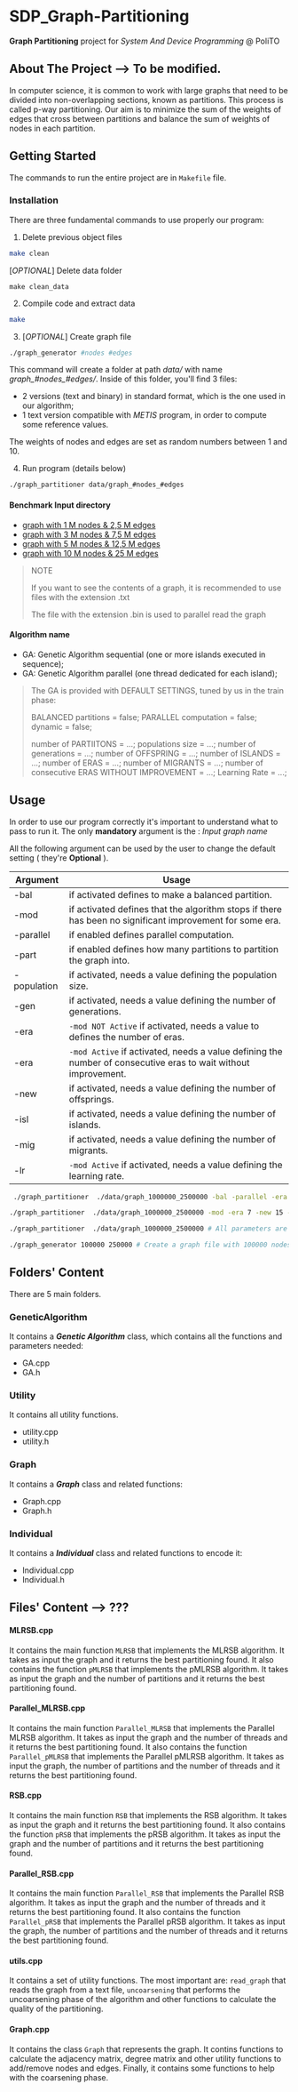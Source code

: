 # SDP_Graph-Partitioning
**Graph Partitioning** project for *System And Device Programming* @ PoliTO

## About The Project --> To be modified.
In computer science, it is common to work with large graphs that need to be divided into non-overlapping sections, known as partitions. This process is called p-way partitioning. Our aim is to minimize the sum of the weights of edges that cross between partitions and balance the sum of weights of nodes in each partition.

## Getting Started

The commands to run the entire project are in `Makefile` file.

### Installation

There are three fundamental commands to use properly our program:

1. Delete previous object files
```sh
make clean
```
[*OPTIONAL*] Delete data folder

    make clean_data

2. Compile code and extract data

```sh
make
```

3. [*OPTIONAL*] Create graph file

```sh
./graph_generator #nodes #edges
```

This command will create a folder at path *data/* with name *graph_#nodes_#edges/*. 
Inside of this folder, you'll find 3 files:

- 2 versions (text and binary) in standard format, which is the one used in our algorithm;
- 1 text version compatible with *METIS* program, in order to compute some reference values. 

The weights of nodes and edges are set as random numbers between 1 and 10.

4. Run program (details below)

```sh
./graph_partitioner data/graph_#nodes_#edges
```

#### Benchmark Input directory

- [graph with 1 M nodes & 2,5 M edges]( ./data/graph_1000000_2500000 )
- [graph with 3 M nodes & 7,5 M edges]( ./data/graph_3000000_7500000 )
- [graph with 5 M nodes & 12,5 M edges]( ./data/graph_5000000_12500000 )
- [graph with 10 M nodes & 25 M edges]( ./data/graph_10000000_25000000 )

> NOTE
> 
> If you want to see the contents of a graph, it is recommended to use files with the extension .txt
> 
> The file with the extension .bin is used to parallel read the graph 

#### Algorithm name

- GA: Genetic Algorithm sequential (one or more islands executed in sequence);
- GA: Genetic Algorithm parallel (one thread dedicated for each island);

> The GA is provided with DEFAULT SETTINGS, tuned by us in the train phase:
> 
> BALANCED partitions = false; PARALLEL computation = false; dynamic = false;
> 
> number of PARTIITONS = ...; populations size = ...; number of generations = ...;
> number of OFFSPRING = ...; number of ISLANDS = ...; number of ERAS = ...;
> number of MIGRANTS = ...; number of consecutive ERAS WITHOUT IMPROVEMENT = ...; Learning Rate = ...;

## Usage

In order to use our program correctly it's important to understand what to pass to run it. The only 
**mandatory** argument is the : _Input graph name_

All the following argument can be used by the user to change the default setting ( they're **Optional** ).

| Argument | Usage |
| ----------- | ------ |
| -bal | if activated defines to make a balanced partition.  |
| -mod | if activated defines that the algorithm stops if there has been no significant improvement for some era.  |
| -parallel | if enabled defines parallel computation.  |
| -part | if enabled defines how many partitions to partition the graph into.  |
| -population | if activated, needs a value defining the population size.  |
| -gen | if activated, needs a value defining the number of generations.  |
| -era | `-mod NOT Active` if activated, needs a value to defines the number of eras.  |
| -era | `-mod Active` if activated, needs a value defining the number of consecutive eras to wait without improvement.  |
| -new | if activated, needs a value defining the number of offsprings.  |
| -isl | if activated, needs a value defining the number of islands.  |
| -mig | if activated, needs a value defining the number of migrants.  |
| -lr | `-mod Active` if activated, needs a value defining the learning rate.  |

```sh
 ./graph_partitioner  ./data/graph_1000000_2500000 -bal -parallel -era 50 -isl 10 # Parallel execution to compute balanced partition, using 50 era and 10 island (other parameters stay  default)

./graph_partitioner  ./data/graph_1000000_2500000 -mod -era 7 -new 15 -lr 20 # Sequential execution (default), generating 15 new offspring, that stop if there's not at least one improvement of 20% for 7 consecutive eras

./graph_partitioner  ./data/graph_1000000_2500000 # All parameters are kept by default (Sequential computation, not balanced partitions) 

./graph_generator 100000 250000 # Create a graph file with 100000 nodes and 250000 edges
```

## Folders' Content

There are 5 main folders.

### GeneticAlgorithm

It contains a ***Genetic Algorithm*** class, which contains all the functions and parameters needed:

- GA.cpp
- GA.h

### Utility

It contains all utility functions.

- utility.cpp
- utility.h

### Graph

It contains a ***Graph*** class and related functions:

- Graph.cpp
- Graph.h


### Individual

It contains a ***Individual*** class and related functions to encode it:

- Individual.cpp
- Individual.h


## Files' Content   --> ???

#### MLRSB.cpp

It contains the main function `MLRSB` that implements the MLRSB algorithm. It takes as input the graph and it returns the best partitioning found. It also contains the function `pMLRSB` that implements the pMLRSB algorithm. It takes as input the graph and the number of partitions and it returns the best partitioning found.

#### Parallel_MLRSB.cpp

It contains the main function `Parallel_MLRSB` that implements the Parallel MLRSB algorithm. It takes as input the graph and the number of threads and it returns the best partitioning found. It also contains the function `Parallel_pMLRSB` that implements the Parallel pMLRSB algorithm. It takes as input the graph, the number of partitions and the number of threads and it returns the best partitioning found.

#### RSB.cpp

It contains the main function `RSB` that implements the RSB algorithm. It takes as input the graph and it returns the best partitioning found. It also contains the function `pRSB` that implements the pRSB algorithm. It takes as input the graph and the number of partitions and it returns the best partitioning found.

#### Parallel_RSB.cpp

It contains the main function `Parallel_RSB` that implements the Parallel RSB algorithm. It takes as input the graph and the number of threads and it returns the best partitioning found. It also contains the function `Parallel_pRSB` that implements the Parallel pRSB algorithm. It takes as input the graph, the number of partitions and the number of threads and it returns the best partitioning found.

#### utils.cpp

It contains a set of utility functions. The most important are: `read_graph` that reads the graph from a text file, `uncoarsening` that performs the uncoarsening phase of the algorithm and other functions to calculate the quality of the partitioning.

#### Graph.cpp

It contains the class `Graph` that represents the graph. It contins functions to calculate the adjacency matrix, degree matrix and other utility functions to add/remove nodes and edges. Finally, it contains some functions to help with the coarsening phase.